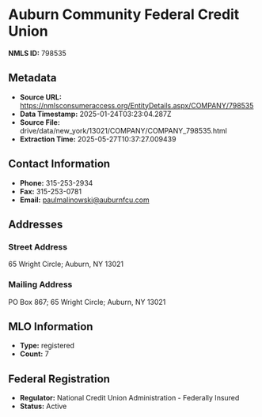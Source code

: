 # Auburn Community Federal Credit Union

**NMLS ID:** 798535

## Metadata
- **Source URL:** https://nmlsconsumeraccess.org/EntityDetails.aspx/COMPANY/798535
- **Data Timestamp:** 2025-01-24T03:23:04.287Z
- **Source File:** drive/data/new_york/13021/COMPANY/COMPANY_798535.html
- **Extraction Time:** 2025-05-27T10:37:27.009439

## Contact Information
- **Phone:** 315-253-2934
- **Fax:** 315-253-0781
- **Email:** paulmalinowski@auburnfcu.com

## Addresses
### Street Address
65 Wright Circle; Auburn, NY 13021

### Mailing Address
PO Box 867; 65 Wright Circle; Auburn, NY 13021

## MLO Information
- **Type:** registered
- **Count:** 7

## Federal Registration
- **Regulator:** National Credit Union Administration - Federally Insured
- **Status:** Active
